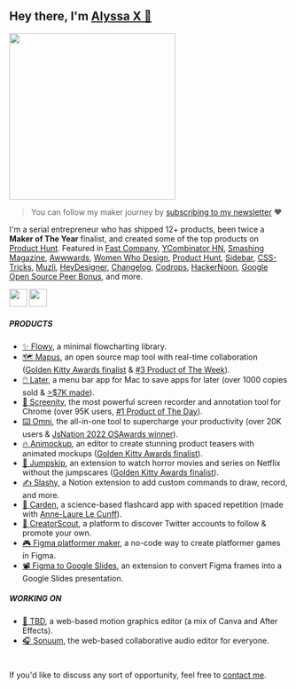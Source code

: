 ## Hey there, I'm [Alyssa X 👋](https://twitter.com/alyssaxuu)

<img src="https://user-images.githubusercontent.com/7581348/177038557-8f9471ee-b17c-48be-b1c9-7a4ca0bd4858.gif" height="300px">

> You can follow my maker journey by [subscribing to my newsletter](https://newsletter.alyssax.com) :heart:

I'm a serial entrepreneur who has shipped 12+ products, been twice a **Maker of The Year** finalist, and created some of the top products on [Product Hunt](https://www.producthunt.com/@alyssaxuu). Featured in [Fast Company](https://www.fastcompany.com/90716825/chrome-firefox-extension-more-keyboard-shortcuts?partner=rss&utm_source=twitter.com&utm_medium=social&utm_campaign=rss+fastcompany&utm_content=rss), [YCombinator HN](https://news.ycombinator.com/item?id=25150804), [Smashing Magazine](https://www.smashingmagazine.com/the-smashing-newsletter/smashing-newsletter-issue-244/), [Awwwards](https://www.awwwards.com/sites/sonuum), [Women Who Design](https://womenwho.design/), [Product Hunt](https://www.producthunt.com/@alyssaxuu), [Sidebar](https://sidebar.io/), [CSS-Tricks](https://css-tricks.com/), [Muzli](https://muz.li/), [HeyDesigner](https://heydesigner.com/), [Changelog](https://changelog.com/person/alyssaxuu), [Codrops](https://tympanus.net/codrops/collective/collective-569/), [HackerNoon](https://hackernoon.com/), [Google Open Source Peer Bonus](https://opensource.googleblog.com/2022/03/Announcing-First-Group-of-Google-Open-Source-Peer-Bonus-Winners-in-2022.html#:~:text=Wednesday%2C%20March%2030%2C%202022&text=We%20are%20honored%20to%20present,loved%20initiative%20within%20open%20source.), and more.

[<img src="https://user-images.githubusercontent.com/7581348/177039217-cc5570da-49ca-4752-9200-c7e29eaa6544.png" height="32px">](https://twitter.com/alyssaxuu)
[<img src="https://user-images.githubusercontent.com/7581348/177039317-d5a9c14c-eda1-405a-b46d-29bc7e57b554.png" height="32px">](https://github.com/sponsors/alyssaxuu)

##### PRODUCTS

- [✨ Flowy](https://github.com/alyssaxuu/flowy), a minimal flowcharting library.
- [🗺️ Mapus](https://www.producthunt.com/products/mapus#mapus), an open source map tool with real-time collaboration ([Golden Kitty Awards finalist](https://www.producthunt.com/golden-kitty-awards-2021) & [#3 Product of The Week](https://www.producthunt.com/products/mapus#mapus)).
- [🖱️ Later](https://getlater.app), a menu bar app for Mac to save apps for later (over 1000 copies sold & [>$7K made](https://medium.com/women-make/how-i-built-a-macos-app-and-made-5000-in-a-week-de25c7be0458)).
- [🎥 Screenity](https://github.com/alyssaxuu/screenity), the most powerful screen recorder and annotation tool for Chrome (over 95K users, [#1 Product of The Day](https://www.producthunt.com/products/screenity#screenity)).
- [⌨️ Omni](https://www.producthunt.com/products/omni-4#omni-3), the all-in-one tool to supercharge your productivity (over 20K users & [JsNation 2022 OSAwards winner](https://twitter.com/thejsnation/status/1538978385426276354)).
- [🔥 Animockup](https://www.producthunt.com/products/animockup-2-0#animockup-2-0), an editor to create stunning product teasers with animated mockups ([Golden Kitty Awards finalist](https://www.producthunt.com/golden-kitty-awards-2021)).
- [👻 Jumpskip](https://www.producthunt.com/products/jumpskip-for-netflix#jumpskip-for-netflix), an extension to watch horror movies and series on Netflix without the jumpscares ([Golden Kitty Awards finalist](https://www.producthunt.com/golden-kitty-awards-2021)).
- [✍️ Slashy](https://slashy.app), a Notion extension to add custom commands to draw, record, and more.
- [🌱 Carden](https://getcarden.com), a science-based flashcard app with spaced repetition (made with [Anne-Laure Le Cunff](https://twitter.com/anthilemoon)).
- [🚀 CreatorScout](https://www.producthunt.com/products/creatorscout#creatorscout), a platform to discover Twitter accounts to follow & promote your own.
- [🎮 Figma platformer maker](https://github.com/alyssaxuu/figma-platformer-engine), a no-code way to create platformer games in Figma.
- [📽️ Figma to Google Slides](https://github.com/alyssaxuu/figma-to-google-slides), an extension to convert Figma frames into a Google Slides presentation.

##### WORKING ON
- [🤫 TBD](https://ckarchive.com/b/k0umh6hddmn6r), a web-based motion graphics editor (a mix of Canva and After Effects).
- [🎧 Sonuum](https://sonuum.com), the web-based collaborative audio editor for everyone.

#
If you'd like to discuss any sort of opportunity, feel free to [contact me](mailto:hi@alyssax.com).
